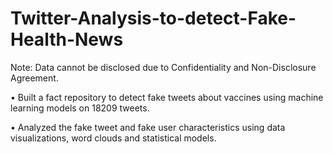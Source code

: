 # Twitter-Analysis-to-detect-Fake-Health-News

Note: Data cannot be disclosed due to Confidentiality and Non-Disclosure Agreement.

• Built a fact repository to detect fake tweets about vaccines using machine learning models on 18209 tweets.

• Analyzed the fake tweet and fake user characteristics using data visualizations, word clouds and statistical models.

